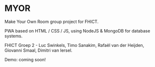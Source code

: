 # MYOR

Make Your Own Room group project for FHICT.

PWA based on HTML / CSS / JS, using NodeJS & MongoDB for database systems.

FHICT Groep 2 - Luc Swinkels, Timo Sanakim, Rafaël van der Heijden, Giovanni Smaal, Dimitri van Iersel.

Demo: coming soon!
